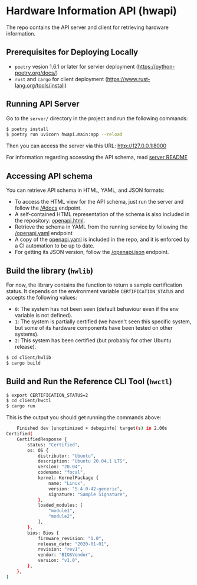 # Hardware Information API (hwapi)

The repo contains the API server and client for retrieving hardware information.


## Prerequisites for Deploying Locally

* `poetry` vesion 1.6.1 or later for servier deployment (https://python-poetry.org/docs/)
* `rust` and `cargo` for client deployment (https://www.rust-lang.org/tools/install)


## Running API Server

Go to the `server/` directory in the project and run the following commands:

```bash
$ poetry install
$ poetry run uvicorn hwapi.main:app --reload
```

Then you can access the server via this URL: http://127.0.0.1:8000

For information regarding accessing the API schema, read [server README](./server/README.md)


## Accessing API schema

You can retrieve API schema in HTML, YAML, and JSON formats:

- To access the HTML view for the API schema, just run the server and follow the [/#docs](http://127.0.0.1:8000/#docs) endpoint.
- A self-contained HTML representation of the schema is also included in the repository: [openapi.html](./server/schemas/openapi.html).
- Retrieve the schema in YAML from the running service by following the [/openapi.yaml](http://127.0.0.1:8000/v1/openapi.yaml) endpoint
- A copy of the [openapi.yaml](./server/schemas/openapi.yaml) is included in the repo, and it is enforced by a CI automation to be up to date.
- For getting its JSON version, follow the [/openapi.json](http://127.0.0.1:8000/openapi.json) endpoint.


## Build the library (`hwlib`)

For now, the library contains the function to return a sample certification status. It depends on the environment variable `CERTIFICATION_STATUS` and accepts the following values:

* `0`: The system has not been seen (default behaviour even if the env variable is not defined).
* `1`: The system is partially certified (we haven't seen this specific system, but some of its hardware components have been tested on other systems).
* `2`: This system has been certified (but probably for other Ubuntu release).

```bash
$ cd client/hwlib
$ cargo build
```


## Build and Run the Reference CLI Tool (`hwctl`)

```bash
$ export CERTIFICATION_STATUS=2
$ cd client/hwctl
$ cargo run
```

This is the output you should get running the commands above:

```bash
    Finished dev [unoptimized + debuginfo] target(s) in 2.00s
Certified(
    CertifiedResponse {
        status: "Certified",
        os: OS {
            distributor: "Ubuntu",
            description: "Ubuntu 20.04.1 LTS",
            version: "20.04",
            codename: "focal",
            kernel: KernelPackage {
                name: "Linux",
                version: "5.4.0-42-generic",
                signature: "Sample Signature",
            },
            loaded_modules: [
                "module1",
                "module2",
            ],
        },
        bios: Bios {
            firmware_revision: "1.0",
            release_date: "2020-01-01",
            revision: "rev1",
            vendor: "BIOSVendor",
            version: "v1.0",
        },
    },
)
```
